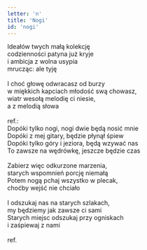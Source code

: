 ```yaml
---
letter: 'n'
title: 'Nogi'
id: 'nogi'
---
```


Ideałów twych małą kolekcję<br/>
codzienności patyna już kryje<br/>
i ambicja z wolna usypia<br/>
mrucząc: ale tyję<br/>
<br/>
I choć głowę odwracasz od burzy<br/>
w miękkich kapciach młodość swą chowasz,<br/>
wiatr wesołą melodię ci niesie,<br/>
a z melodią słowa<br/>
<br/>
ref.:<br/>
Dopóki tylko nogi, nogi dwie będą nosić mnie<br/>
Dopóki z mej gitary, będzie płynął śpiew<br/>
Dopóki tylko góry i jeziora, będą wzywać nas<br/>
To zawsze na wędrówkę, jeszcze będzie czas<br/>
<br/>
Zabierz więc odkurzone marzenia,<br/>
starych wspomnień porcję niemałą<br/>
Potem nogą pchaj wszystko w plecak,<br/>
choćby wejść nie chciało<br/>
<br/>
I odszukaj nas na starych szlakach,<br/>
my będziemy jak zawsze ci sami<br/>
Starych miejsc odszukaj przy ogniskach<br/>
i zaśpiewaj z nami<br/>
<br/>
ref.
